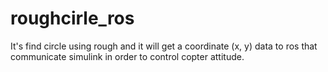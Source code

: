 # roughcirle_ros
It's find circle using rough and it will get a coordinate (x, y) data to ros that communicate simulink in order to control copter attitude.
